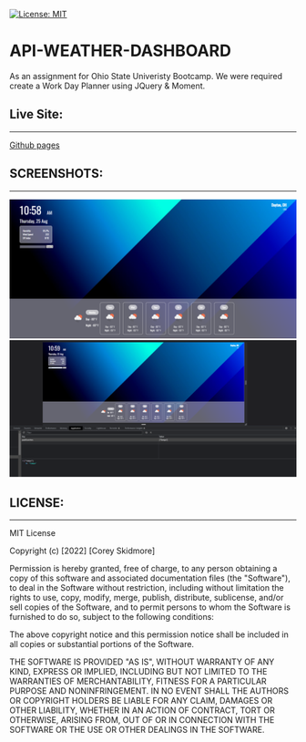 [![License: MIT](https://img.shields.io/badge/License-MIT-yellow.svg)](https://opensource.org/licenses/MIT)
# API-WEATHER-DASHBOARD
As an assignment for Ohio State Univeristy Bootcamp. We were required create a Work Day Planner using JQuery & Moment.
## Live Site:
--- 
[Github pages](https://skidmoreco.github.io/api-weather-dashboard)

## SCREENSHOTS:
---
<img src="./IMGS/SC1.png" alt="Screenshot of the Weather Dashboard">
<img src="./IMGS/SC2.png" alt="Screenshot of Local Storage">



## LICENSE:
--- 
MIT License

Copyright (c) [2022] [Corey Skidmore]

Permission is hereby granted, free of charge, to any person obtaining a copy of this software and associated documentation files (the "Software"), to deal in the Software without restriction, including without limitation the rights to use, copy, modify, merge, publish, distribute, sublicense, and/or sell copies of the Software, and to permit persons to whom the Software is furnished to do so, subject to the following conditions:

The above copyright notice and this permission notice shall be included in all copies or substantial portions of the Software.

THE SOFTWARE IS PROVIDED "AS IS", WITHOUT WARRANTY OF ANY KIND, EXPRESS OR IMPLIED, INCLUDING BUT NOT LIMITED TO THE WARRANTIES OF MERCHANTABILITY, FITNESS FOR A PARTICULAR PURPOSE AND NONINFRINGEMENT. IN NO EVENT SHALL THE AUTHORS OR COPYRIGHT HOLDERS BE LIABLE FOR ANY CLAIM, DAMAGES OR OTHER LIABILITY, WHETHER IN AN ACTION OF CONTRACT, TORT OR OTHERWISE, ARISING FROM, OUT OF OR IN CONNECTION WITH THE SOFTWARE OR THE USE OR OTHER DEALINGS IN THE SOFTWARE.
